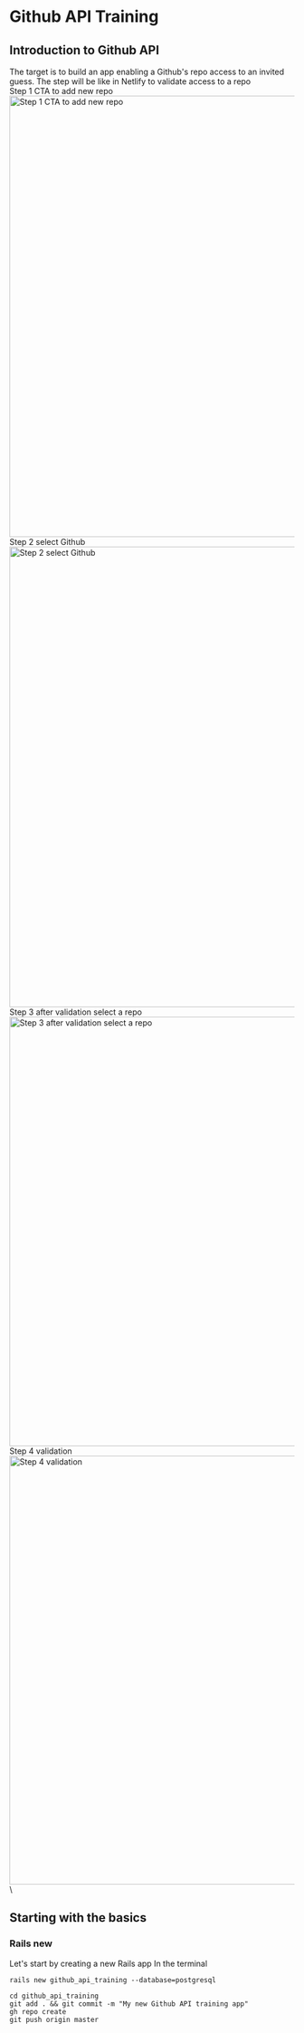 # Github API Training
## Introduction to Github API

The target is to build an app enabling a Github's repo access to an invited guess.
The step will be like in Netlify to validate access to a repo \
Step 1 CTA to add new repo \
<img width="780" alt="Step 1 CTA to add new repo" src="https://user-images.githubusercontent.com/33062224/151703493-08c15eee-efcf-4888-bef3-eaa854f9ed49.png"> \
Step 2 select Github \
<img width="814" alt="Step 2 select Github" src="https://user-images.githubusercontent.com/33062224/151703489-4c483e96-4179-4e1a-9ff4-4c5c7d3e479a.png"> \
Step 3 after validation select a repo \
<img width="759" alt="Step 3 after validation select a repo" src="https://user-images.githubusercontent.com/33062224/151703487-90c09fe3-d495-4f0c-af1d-d64787af51f5.png"> \
Step 4 validation \
<img width="758" alt="Step 4 validation" src="https://user-images.githubusercontent.com/33062224/151703485-31557bf8-6452-4eb4-bc92-2a9de1c23984.png"> \



## Starting with the basics

### Rails new

Let's start by creating a new Rails app
In the terminal
```
rails new github_api_training --database=postgresql

cd github_api_training
git add . && git commit -m "My new Github API training app"
gh repo create
git push origin master
```
